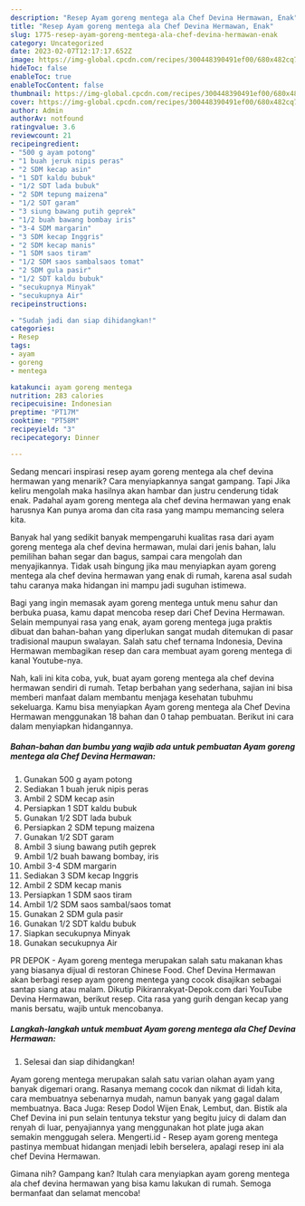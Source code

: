 ```yaml
---
description: "Resep Ayam goreng mentega ala Chef Devina Hermawan, Enak"
title: "Resep Ayam goreng mentega ala Chef Devina Hermawan, Enak"
slug: 1775-resep-ayam-goreng-mentega-ala-chef-devina-hermawan-enak
category: Uncategorized
date: 2023-02-07T12:17:17.652Z
image: https://img-global.cpcdn.com/recipes/300448390491ef00/680x482cq70/ayam-goreng-mentega-ala-chef-devina-hermawan-foto-resep-utama.jpg
hideToc: false
enableToc: true
enableTocContent: false
thumbnail: https://img-global.cpcdn.com/recipes/300448390491ef00/680x482cq70/ayam-goreng-mentega-ala-chef-devina-hermawan-foto-resep-utama.jpg
cover: https://img-global.cpcdn.com/recipes/300448390491ef00/680x482cq70/ayam-goreng-mentega-ala-chef-devina-hermawan-foto-resep-utama.jpg
author: Admin
authorAv: notfound
ratingvalue: 3.6
reviewcount: 21
recipeingredient:
- "500 g ayam potong"
- "1 buah jeruk nipis peras"
- "2 SDM kecap asin"
- "1 SDT kaldu bubuk"
- "1/2 SDT lada bubuk"
- "2 SDM tepung maizena"
- "1/2 SDT garam"
- "3 siung bawang putih geprek"
- "1/2 buah bawang bombay iris"
- "3-4 SDM margarin"
- "3 SDM kecap Inggris"
- "2 SDM kecap manis"
- "1 SDM saos tiram"
- "1/2 SDM saos sambalsaos tomat"
- "2 SDM gula pasir"
- "1/2 SDT kaldu bubuk"
- "secukupnya Minyak"
- "secukupnya Air"
recipeinstructions:

- "Sudah jadi dan siap dihidangkan!"
categories:
- Resep
tags:
- ayam
- goreng
- mentega

katakunci: ayam goreng mentega 
nutrition: 283 calories
recipecuisine: Indonesian
preptime: "PT17M"
cooktime: "PT58M"
recipeyield: "3"
recipecategory: Dinner

---
```



Sedang mencari inspirasi resep ayam goreng mentega ala chef devina hermawan yang menarik? Cara menyiapkannya sangat gampang. Tapi Jika keliru mengolah maka hasilnya akan hambar dan justru cenderung tidak enak. Padahal ayam goreng mentega ala chef devina hermawan yang enak harusnya Kan punya aroma dan cita rasa yang mampu memancing selera kita.


Banyak hal yang sedikit banyak mempengaruhi kualitas rasa dari ayam goreng mentega ala chef devina hermawan, mulai dari jenis bahan, lalu pemilihan bahan segar dan bagus, sampai cara mengolah dan menyajikannya. Tidak usah bingung jika mau menyiapkan ayam goreng mentega ala chef devina hermawan yang enak di rumah, karena asal sudah tahu caranya maka hidangan ini mampu jadi suguhan istimewa.

Bagi yang ingin memasak ayam goreng mentega untuk menu sahur dan berbuka puasa, kamu dapat mencoba resep dari Chef Devina Hermawan. Selain mempunyai rasa yang enak, ayam goreng mentega juga praktis dibuat dan bahan-bahan yang diperlukan sangat mudah ditemukan di pasar tradisional maupun swalayan. Salah satu chef ternama Indonesia, Devina Hermawan membagikan resep dan cara membuat ayam goreng mentega di kanal Youtube-nya.


Nah, kali ini kita coba, yuk, buat ayam goreng mentega ala chef devina hermawan sendiri di rumah. Tetap berbahan yang sederhana, sajian ini bisa memberi manfaat dalam membantu menjaga kesehatan tubuhmu sekeluarga. Kamu bisa menyiapkan Ayam goreng mentega ala Chef Devina Hermawan menggunakan 18 bahan dan 0 tahap pembuatan. Berikut ini cara dalam menyiapkan hidangannya.

<!--inarticleads1-->

##### Bahan-bahan dan bumbu yang wajib ada untuk pembuatan Ayam goreng mentega ala Chef Devina Hermawan:

1. Gunakan 500 g ayam potong
1. Sediakan 1 buah jeruk nipis peras
1. Ambil 2 SDM kecap asin
1. Persiapkan 1 SDT kaldu bubuk
1. Gunakan 1/2 SDT lada bubuk
1. Persiapkan 2 SDM tepung maizena
1. Gunakan 1/2 SDT garam
1. Ambil 3 siung bawang putih geprek
1. Ambil 1/2 buah bawang bombay, iris
1. Ambil 3-4 SDM margarin
1. Sediakan 3 SDM kecap Inggris
1. Ambil 2 SDM kecap manis
1. Persiapkan 1 SDM saos tiram
1. Ambil 1/2 SDM saos sambal/saos tomat
1. Gunakan 2 SDM gula pasir
1. Gunakan 1/2 SDT kaldu bubuk
1. Siapkan secukupnya Minyak
1. Gunakan secukupnya Air


PR DEPOK - Ayam goreng mentega merupakan salah satu makanan khas yang biasanya dijual di restoran Chinese Food. Chef Devina Hermawan akan berbagi resep ayam goreng mentega yang cocok disajikan sebagai santap siang atau malam. Dikutip Pikiranrakyat-Depok.com dari YouTube Devina Hermawan, berikut resep. Cita rasa yang gurih dengan kecap yang manis bersatu, wajib untuk mencobanya. 

<!--inarticleads2-->

##### Langkah-langkah untuk membuat Ayam goreng mentega ala Chef Devina Hermawan:


1. Selesai dan siap dihidangkan!

Ayam goreng mentega merupakan salah satu varian olahan ayam yang banyak digemari orang. Rasanya memang cocok dan nikmat di lidah kita, cara membuatnya sebenarnya mudah, namun banyak yang gagal dalam membuatnya. Baca Juga: Resep Dodol Wijen Enak, Lembut, dan. Bistik ala Chef Devina ini pun selain tentunya tekstur yang begitu juicy di dalam dan renyah di luar, penyajiannya yang menggunakan hot plate juga akan semakin menggugah selera. Mengerti.id - Resep ayam goreng mentega pastinya membuat hidangan menjadi lebih berselera, apalagi resep ini ala chef Devina Hermawan. 

Gimana nih? Gampang kan? Itulah cara menyiapkan ayam goreng mentega ala chef devina hermawan yang bisa kamu lakukan di rumah. Semoga bermanfaat dan selamat mencoba!
